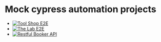 # Mock cypress automation projects

* [![Tool Shop E2E](https://github.com/vraicu/cypress-sandbox/actions/workflows/tool-shop.yml/badge.svg?branch=develop&event=push)](https://github.com/vraicu/cypress-sandbox/actions/workflows/tool-shop.yml)
* [![The Lab E2E](https://github.com/vraicu/cypress-sandbox/actions/workflows/the-lab.yml/badge.svg?branch=develop)](https://github.com/vraicu/cypress-sandbox/actions/workflows/the-lab.yml)
* [![Restful Booker API](https://github.com/vraicu/cypress-sandbox/actions/workflows/restful-booker.yml/badge.svg?branch=develop&event=workflow_dispatch)](https://github.com/vraicu/cypress-sandbox/actions/workflows/restful-booker.yml)
